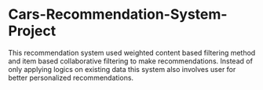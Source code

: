 # Cars-Recommendation-System-Project
This recommendation system used weighted content based filtering method and item based collaborative filtering to make recommendations. Instead of only applying logics on 
existing data this system also involves user for better personalized recommendations.
